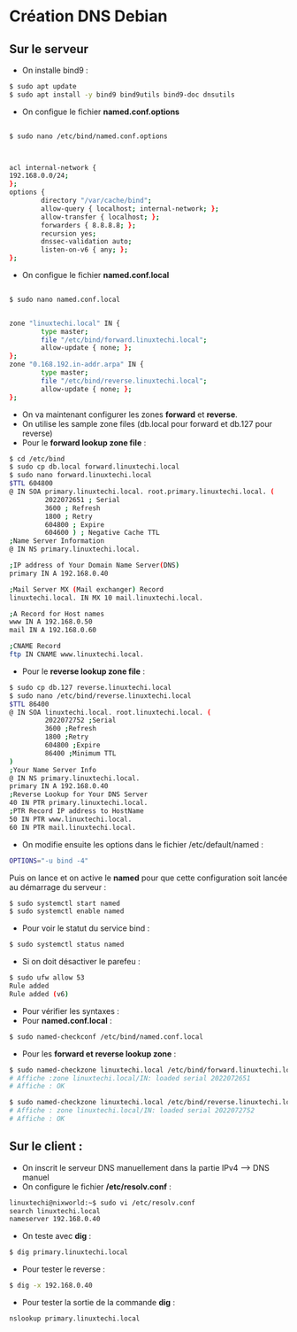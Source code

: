 # Création DNS Debian

## Sur le serveur 

- On installe bind9 :
```Bash
$ sudo apt update
$ sudo apt install -y bind9 bind9utils bind9-doc dnsutils
```

- On configue le fichier **named.conf.options**
```Bash
  
$ sudo nano /etc/bind/named.conf.options



acl internal-network {
192.168.0.0/24;
};
options {
        directory "/var/cache/bind";
        allow-query { localhost; internal-network; };
        allow-transfer { localhost; };
        forwarders { 8.8.8.8; };
        recursion yes;
        dnssec-validation auto;
        listen-on-v6 { any; };
};

```



- On configue le fichier **named.conf.local**
```Bash
  
$ sudo nano named.conf.local


zone "linuxtechi.local" IN {
        type master;
        file "/etc/bind/forward.linuxtechi.local";
        allow-update { none; };
};
zone "0.168.192.in-addr.arpa" IN {
        type master;
        file "/etc/bind/reverse.linuxtechi.local";
        allow-update { none; };
};
```


- On va maintenant configurer les zones **forward** et **reverse**.
- On utilise les sample zone files (db.local pour forward et db.127 pour reverse)
- Pour le **forward lookup zone file** : 
```Bash
$ cd /etc/bind
$ sudo cp db.local forward.linuxtechi.local
$ sudo nano forward.linuxtechi.local
$TTL 604800
@ IN SOA primary.linuxtechi.local. root.primary.linuxtechi.local. (
         2022072651 ; Serial
         3600 ; Refresh
         1800 ; Retry
         604800 ; Expire
         604600 ) ; Negative Cache TTL
;Name Server Information
@ IN NS primary.linuxtechi.local.

;IP address of Your Domain Name Server(DNS)
primary IN A 192.168.0.40

;Mail Server MX (Mail exchanger) Record
linuxtechi.local. IN MX 10 mail.linuxtechi.local.

;A Record for Host names
www IN A 192.168.0.50
mail IN A 192.168.0.60

;CNAME Record
ftp IN CNAME www.linuxtechi.local.
```

- Pour le **reverse lookup zone file** :
```Bash
$ sudo cp db.127 reverse.linuxtechi.local
$ sudo nano /etc/bind/reverse.linuxtechi.local
$TTL 86400
@ IN SOA linuxtechi.local. root.linuxtechi.local. (
         2022072752 ;Serial
         3600 ;Refresh
         1800 ;Retry
         604800 ;Expire
         86400 ;Minimum TTL
)
;Your Name Server Info  
@ IN NS primary.linuxtechi.local.  
primary IN A 192.168.0.40  
;Reverse Lookup for Your DNS Server  
40 IN PTR primary.linuxtechi.local.  
;PTR Record IP address to HostName  
50 IN PTR www.linuxtechi.local.  
60 IN PTR mail.linuxtechi.local.  
```

- On modifie ensuite les options dans le fichier /etc/default/named :
```Bash
OPTIONS="-u bind -4"
```

Puis on lance et on active le **named** pour que cette configuration soit lancée au démarrage du serveur : 
```Bash
$ sudo systemctl start named
$ sudo systemctl enable named
```

- Pour voir le statut du service bind :
```Bash
$ sudo systemctl status named
```

- Si on doit désactiver le parefeu :
```Bash
$ sudo ufw allow 53  
Rule added  
Rule added (v6)
```

- Pour vérifier les syntaxes :
- Pour **named.conf.local** :
```Bash
$ sudo named-checkconf /etc/bind/named.conf.local
```

- Pour les **forward et reverse lookup zone** :
```Bash
$ sudo named-checkzone linuxtechi.local /etc/bind/forward.linuxtechi.local
# Affiche :zone linuxtechi.local/IN: loaded serial 2022072651
# Affiche : OK

$ sudo named-checkzone linuxtechi.local /etc/bind/reverse.linuxtechi.local
# Affiche : zone linuxtechi.local/IN: loaded serial 2022072752
# Affiche : OK

```


## Sur le client : 


- On inscrit le serveur DNS manuellement dans la partie IPv4 --> DNS manuel
- On configure le fichier **/etc/resolv.conf** :
```Bash
linuxtechi@nixworld:~$ sudo vi /etc/resolv.conf
search linuxtechi.local
nameserver 192.168.0.40
```

- On teste avec **dig** :
```Bash
$ dig primary.linuxtechi.local
```

- Pour tester le reverse :
```Bash
$ dig -x 192.168.0.40
```

- Pour tester la sortie de la commande **dig** :
```Bash
nslookup primary.linuxtechi.local
```




